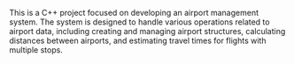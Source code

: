 This is a C++ project focused on developing an airport management system. The system is designed to handle various operations related to airport data, including creating and managing airport structures, calculating distances between airports, and estimating travel times for flights with multiple stops.
